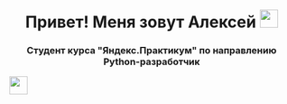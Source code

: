 <h1 align="center">Привет! Меня зовут Алексей</a> 
<img src="https://github.com/blackcater/blackcater/raw/main/images/Hi.gif" height="32"/></h1>
<h3 align="center">Студент курса "Яндекс.Практикум" по направлению Python-разработчик</h3>
<img src="https://github.com/gilbarbara/logos/blob/master/logos/python.svg" height="32"/></h1>
